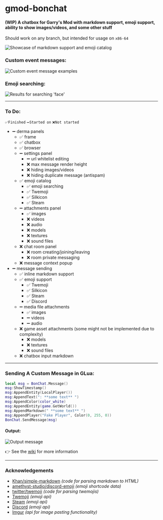 # gmod-bonchat
#### (WIP) A chatbox for Garry's Mod with markdown support, emoji support, ability to show images/videos, and some other stuff
Should work on any branch, but intended for usage on `x86-64`

![](https://user-images.githubusercontent.com/59924045/169673128-443d5b49-9913-499d-a5bf-3fdb157df680.png "Showcase of markdown support and emoji catalog")

### Custom event messages:

![](https://user-images.githubusercontent.com/59924045/164572492-b4132cf9-31b7-4132-9ac2-0aa88af5090b.png "Custom event message examples")

### Emoji searching:

![](https://user-images.githubusercontent.com/59924045/169673135-03259537-84a4-4ba0-a42e-7e3936c3994e.png "Results for searching 'face'")

---

### To Do:
`✅Finished` `➖Started on` `❌Not started`
- ➖ derma panels
  - ✅ frame
  - ✅ chatbox
  - ✅ browser
  - ➖ settings panel
    - ➖ url whitelist editing
    - ❌ max message render height
    - ❌ hiding images/videos
    - ❌ hiding duplicate message (antispam)
  - ✅ emoji catalog
    - ✅ emoji searching
    - ✅ Twemoji
    - ✅ Silkicon
    - ✅ Steam
  - ➖ attachments panel
    - ✅ images
    - ❌ videos
    - ❌ audio
    - ❌ models
    - ❌ textures
    - ❌ sound files
  - ❌ chat room panel
    - ❌ room creating/joining/leaving
    - ❌ room private messaging
  - ❌ message context popup
- ➖ message sending
  - ✅ inline markdown support
  - ✅ emoji support
    - ✅ Twemoji
    - ✅ Silkicon
    - ✅ Steam
    - ✅ Discord
  - ➖ media file attachments
    - ✅ images
    - ➖ videos
    - ➖ audio
  - ❌ game asset attachments (some might not be implemented due to complexity)
    - ❌ models
    - ❌ textures
    - ❌ sound files
  - ❌ chatbox input markdown

---

### Sending A Custom Message in GLua:

```lua
local msg = BonChat.Message()
msg:ShowTimestamp()
msg:AppendEntity(LocalPlayer())
msg:AppendText(": **some text** ")
msg:AppendColor(color_white)
msg:AppendEntity(game.GetWorld())
msg:AppendMarkdown(" **some text** ")
msg:AppendPlayer("Fake Player", Color(0, 255, 0))
BonChat.SendMessage(msg)
```

#### Output:

![](https://user-images.githubusercontent.com/59924045/164576612-83366b09-875f-4f06-b2b9-64f7f73025df.png "Output message")

👉 See the [wiki](https://github.com/Bonyoze/gmod-bonchat/wiki) for more information

---

### Acknowledgements
- [Khan/simple-markdown](https://github.com/Khan/simple-markdown) *(code for parsing markdown to HTML)*
- [amethyst-studio/discord-emoji](https://github.com/amethyst-studio/discord_emoji) *(emoji shortcode data)*
- [twitter/twemoji](https://github.com/twitter/twemoji) *(code for parsing twemojis)*
- [Twemoji](https://twemoji.twitter.com) *(emoji api)*
- [Steam](https://store.steampowered.com) *(emoji api)*
- [Discord](https://discord.com) *(emoji api)*
- [Imgur](https://imgur.com) *(api for image pasting functionality)*
